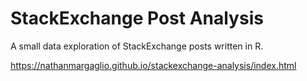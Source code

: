 # StackExchange Post Analysis

A small data exploration of StackExchange posts written in R.

https://nathanmargaglio.github.io/stackexchange-analysis/index.html
